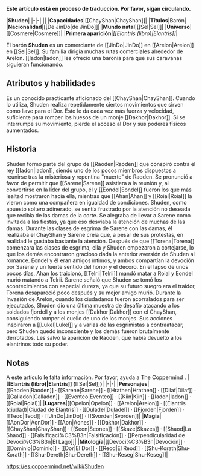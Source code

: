 **Este artículo está en proceso de traducción. Por favor, sigan circulando.**


|**Shuden**|
|-|-|
||
|**Capacidades**|[[ChayShan\|ChayShan]]|
|**Títulos**|Barón|
|**Nacionalidad**|[[De JinDo\|de JinDo]]|
|**Mundo natal**|[[Sel\|Sel]]|
|**Universo**|[[Cosmere\|Cosmere]]|
|**Primera aparición**|*[[Elantris (libro)\|Elantris]]*|

El barón **Shuden** es un comerciante de [[JinDo\|JinDo]] en [[Arelon\|Arelon]] en [[Sel\|Sel]].
Su familia dirigía muchas rutas comerciales alrededor de Arelon. [[Iadon\|Iadon]] les ofreció una baronía para que sus caravanas siguieran funcionando.

## Atributos y habilidades
Es un conocido practicante aficionado del [[ChayShan\|ChayShan]]. Cuando lo utiliza, Shuden realiza repetidamente ciertos movimientos que sirven como llave para el Dor. Esto le da cada vez más fuerza y velocidad, suficiente para romper los huesos de un monje [[Dakhor\|Dakhor]]. Si se interrumpe su movimiento, pierde el acceso al Dor y sus poderes físicos aumentados.

## Historia
Shuden formó parte del grupo de [[Raoden\|Raoden]] que conspiró contra el rey [[Iadon\|Iadon]], siendo uno de los pocos miembros dispuestos a reunirse tras la misteriosa y repentina "muerte" de Raoden. Se pronunció a favor de permitir que [[Sarene\|Sarene]] asistiera a la reunión y, al convertirse en la líder del grupo, él y [[Eondel\|Eondel]] fueron los que más lealtad mostraron hacia ella, mientras que [[Ahan\|Ahan]] y [[Roial\|Roial]] la vieron como una compañera en igualdad de condiciones.
Shuden, como apuesto soltero adinerado, se sentía frustrado por la atención no deseada que recibía de las damas de la corte. Se alegraba de llevar a Sarene como invitada a las fiestas, ya que eso desviaba la atención de muchas de las damas.
Durante las clases de esgrima de Sarene con las damas, él realizaba el ChayShan y Sarene creía que, a pesar de sus protestas, en realidad le gustaba bastante la atención. Después de que [[Torena\|Torena]] comenzara las clases de esgrima, ella y Shuden empezaron a cortejarse, lo que los demás encontraron gracioso dada la anterior aversión de Shuden al romance.
Eondel y él eran amigos íntimos, y ambos compartían la devoción por Sarene y un fuerte sentido del honor y el decoro. En el lapso de unos pocos días, Ahan los traicionó, [[Telrii\|Telrii]] mandó matar a Roial y Eondel murió matando a Telrii. Sarene señaló que Shuden se tomó los acontecimientos con especial dureza, ya que su futuro suegro era el traidor, Torena desapareció poco después y su mejor amigo murió.
Durante la Invasión de Arelon, cuando los ciudadanos fueron acorralados para ser ejecutados, Shuden dio una última muestra de desafío atacando a los soldados fjordell y a los monjes [[Dakhor\|Dakhor]] con el ChayShan, consiguiendo romper el cuello de uno de los monjes. Sus acciones inspiraron a [[Lukel\|Lukel]] y a varias de las esgrimistas a contraatacar, pero Shuden quedó inconsciente y los demás fueron brutalmente derrotados. Les salvó la aparición de Raoden, que había devuelto a los elantrinos todo su poder.

## Notas

A este artículo le falta información. Por favor, ayuda a The Coppermind .
|**[[Elantris (libro)\|Elantris]] (**[[Sel\|Sel]]**)**|
|-|-|
|**Personajes**|[[Raoden\|Raoden]] · [[Sarene\|Sarene]] · [[Hrathen\|Hrathen]] · [[Dilaf\|Dilaf]] · [[Galladon\|Galladon]] · [[Eventeo\|Eventeo]] · [[Kiin\|Kiin]] · [[Iadon\|Iadon]] · [[Roial\|Roial]]|
|**Lugares**|[[Opelon\|Opelon]] · [[Arelon\|Arelon]] · [[Elantris (ciudad)\|Ciudad de Elantris]] · [[Duladel\|Duladel]] · [[Fjorden\|Fjorden]] · [[Teod\|Teod]] · [[JinDo\|JinDo]] · [[Svorden\|Svorden]]|
|**Magia**|[[AonDor\|AonDor]] · [[Aon\|Aones]] · [[Dakhor\|Dakhor]] · [[ChayShan\|ChayShan]] · [[Seon\|Seones]] · [[Skaze\|Skazes]] · [[Shaod\|La Shaod]] · [[Falsificaci%C3%B3n\|Falsificación]] · [[Perpendicularidad de Devoci%C3%B3n\|El Lago]]|
|**Mitología**|[[Devoci%C3%B3n\|Devoción]] · [[Dominio\|Dominio]] · [[Dor\|El Dor]] · [[Reod\|El Reod]] · [[Shu-Korath\|Shu-Korath]] · [[Shu-Dereth\|Shu-Dereth]] · [[Shu-Keseg\|Shu-Keseg]]|



https://es.coppermind.net/wiki/Shuden